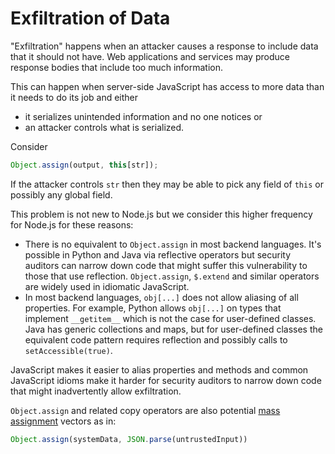 # Exfiltration of Data

"Exfiltration" happens when an attacker causes a response to include
data that it should not have.  Web applications and services may
produce response bodies that include too much information.

This can happen when server-side JavaScript has access to more
data than it needs to do its job and either

*  it serializes unintended information and no one notices or
*  an attacker controls what is serialized.

Consider

```js
Object.assign(output, this[str]);
```

If the attacker controls `str` then they may be able to pick any field
of `this` or possibly any global field.

This problem is not new to Node.js but we consider this higher
frequency for Node.js for these reasons:

*  There is no equivalent to `Object.assign` in most backend languages.
   It's possible in Python and Java via reflective operators but
   security auditors can narrow down code that might suffer this vulnerability
   to those that use reflection.
   `Object.assign`, `$.extend` and similar operators are widely used in
   idiomatic JavaScript.
*  In most backend languages, `obj[...]` does not allow aliasing of all
   properties.
   For example, Python allows `obj[...]` on types that implement `__getitem__`
   which is not the case for user-defined classes.
   Java has generic collections and maps, but for user-defined classes
   the equivalent code pattern requires reflection and possibly calls to
   `setAccessible(true)`.

JavaScript makes it easier to alias properties and methods and common
JavaScript idioms make it harder for security auditors to narrow down
code that might inadvertently allow exfiltration.

`Object.assign` and related copy operators are also potential
[mass assignment][] vectors as in:

```js
Object.assign(systemData, JSON.parse(untrustedInput))
```

[mass assignment]: https://en.wikipedia.org/wiki/Mass_assignment_vulnerability
